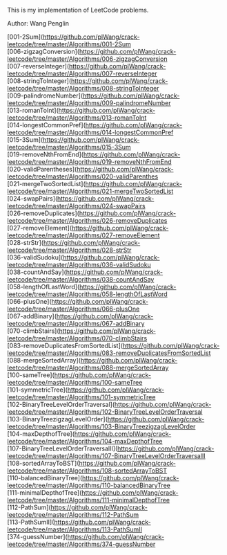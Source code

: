 This is my implementation of LeetCode problems.

Author: Wang Penglin

[001-2Sum](https://github.com/plWang/crack-leetcode/tree/master/Algorithms/001-2Sum  
[006-zigzagConversion](https://github.com/plWang/crack-leetcode/tree/master/Algorithms/006-zigzagConversion  
[007-reverseInteger](https://github.com/plWang/crack-leetcode/tree/master/Algorithms/007-reverseInteger  
[008-stringToInteger](https://github.com/plWang/crack-leetcode/tree/master/Algorithms/008-stringToInteger  
[009-palindromeNumber](https://github.com/plWang/crack-leetcode/tree/master/Algorithms/009-palindromeNumber  
[013-romanToInt](https://github.com/plWang/crack-leetcode/tree/master/Algorithms/013-romanToInt  
[014-longestCommonPref](https://github.com/plWang/crack-leetcode/tree/master/Algorithms/014-longestCommonPref  
[015-3Sum](https://github.com/plWang/crack-leetcode/tree/master/Algorithms/015-3Sum  
[019-removeNthFromEnd](https://github.com/plWang/crack-leetcode/tree/master/Algorithms/019-removeNthFromEnd  
[020-validParentheses](https://github.com/plWang/crack-leetcode/tree/master/Algorithms/020-validParenthes  
[021-mergeTwoSortedList](https://github.com/plWang/crack-leetcode/tree/master/Algorithms/021-mergeTwoSortedList  
[024-swapPairs](https://github.com/plWang/crack-leetcode/tree/master/Algorithms/024-swapPairs  
[026-removeDuplicates](https://github.com/plWang/crack-leetcode/tree/master/Algorithms/026-removeDuplicates  
[027-removeElement](https://github.com/plWang/crack-leetcode/tree/master/Algorithms/027-removeElement  
[028-strStr](https://github.com/plWang/crack-leetcode/tree/master/Algorithms/028-strStr  
[036-validSudoku](https://github.com/plWang/crack-leetcode/tree/master/Algorithms/036-validSudoku  
[038-countAndSay](https://github.com/plWang/crack-leetcode/tree/master/Algorithms/038-countAndSay  
[058-lengthOfLastWord](https://github.com/plWang/crack-leetcode/tree/master/Algorithms/058-lengthOfLastWord  
[066-plusOne](https://github.com/plWang/crack-leetcode/tree/master/Algorithms/066-plusOne  
[067-addBinary](https://github.com/plWang/crack-leetcode/tree/master/Algorithms/067-addBinary  
[070-climbStairs](https://github.com/plWang/crack-leetcode/tree/master/Algorithms/070-climbStairs  
[083-removeDuplicatesFromSortedList](https://github.com/plWang/crack-leetcode/tree/master/Algorithms/083-removeDuplicatesFromSortedList  
[088-mergeSortedArray](https://github.com/plWang/crack-leetcode/tree/master/Algorithms/088-mergeSortedArray  
[100-sameTree](https://github.com/plWang/crack-leetcode/tree/master/Algorithms/100-sameTree  
[101-symmetricTree](https://github.com/plWang/crack-leetcode/tree/master/Algorithms/101-symmetricTree  
[102-BinaryTreeLevelOrderTraversal](https://github.com/plWang/crack-leetcode/tree/master/Algorithms/102-BinaryTreeLevelOrderTraversal  
[103-BinaryTreezigzagLevelOrder](https://github.com/plWang/crack-leetcode/tree/master/Algorithms/103-BinaryTreezigzagLevelOrder  
[104-maxDepthofTree](https://github.com/plWang/crack-leetcode/tree/master/Algorithms/104-maxDepthofTree  
[107-BinaryTreeLevelOrderTraversalII](https://github.com/plWang/crack-leetcode/tree/master/Algorithms/107-BinaryTreeLevelOrderTraversalII  
[108-sortedArrayToBST](https://github.com/plWang/crack-leetcode/tree/master/Algorithms/108-sortedArrayToBST  
[110-balancedBinaryTree](https://github.com/plWang/crack-leetcode/tree/master/Algorithms/110-balancedBinaryTree  
[111-minimalDepthofTree](https://github.com/plWang/crack-leetcode/tree/master/Algorithms/111-minimalDepthofTree  
[112-PathSum](https://github.com/plWang/crack-leetcode/tree/master/Algorithms/112-PathSum  
[113-PathSumII](https://github.com/plWang/crack-leetcode/tree/master/Algorithms/113-PathSumII  
[374-guessNumber](https://github.com/plWang/crack-leetcode/tree/master/Algorithms/374-guessNumber  
